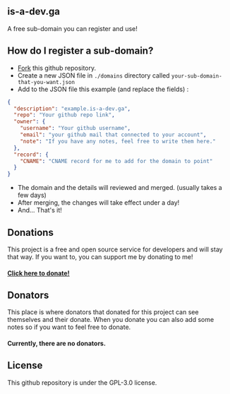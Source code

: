## is-a-dev.ga
A free sub-domain you can register and use!


## How do I register a sub-domain?
* [Fork](https://github.com/zerealone/is-a-dev.ga/fork) this github repository.
* Create a new JSON file in `./domains` directory called `your-sub-domain-that-you-want.json`
* Add to the JSON file this example (and replace the fields) :
```json
{
  "description": "example.is-a-dev.ga",
  "repo": "Your github repo link",
  "owner": {
    "username": "Your github username",
    "email": "your github mail that connected to your account",
    "note": "If you have any notes, feel free to write them here."
  },
  "record": {
    "CNAME": "CNAME record for me to add for the domain to point"
  }
}
```
* The domain and the details will reviewed and merged. (usually takes a few days)
* After merging, the changes will take effect under a day!
* And... That's it!



## Donations
This project is a free and open source service for developers and will stay that way.
If you want to, you can support me by donating to me!

#### [Click here to donate!](https://ko-fi.com/zerealone)

## Donators
This place is where donators that donated for this project can see themselves and their donate. When you donate you can also add some notes so if you want to feel free to donate.

#### Currently, there are no donators.


## License
This github repository is under the GPL-3.0 license.
